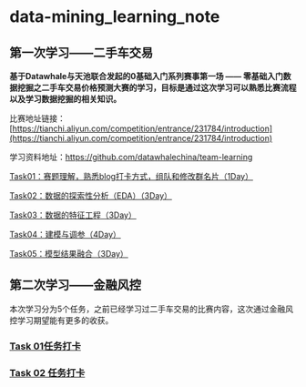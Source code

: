 # data-mining_learning_note

## 第一次学习——二手车交易
**基于Datawhale与天池联合发起的0基础入门系列赛事第一场 —— 零基础入门数据挖掘之二手车交易价格预测大赛的学习，目标是通过这次学习可以熟悉比赛流程以及学习数据挖掘的相关知识。**

比赛地址链接：[https://tianchi.aliyun.com/competition/entrance/231784/introduction](https://tianchi.aliyun.com/competition/entrance/231784/introduction)

学习资料地址：https://github.com/datawhalechina/team-learning

[Task01：赛题理解，熟悉blog打卡方式，组队和修改群名片（1Day）](https://github.com/makeittrue/data-mining_learning_note/tree/master/Task01)

[Task02：数据的探索性分析（EDA）（3Day）](https://github.com/makeittrue/data-mining_learning_note/tree/master/Task02)

[Task03：数据的特征工程（3Day）](https://github.com/makeittrue/data-mining_learning_note/tree/master/Task03)

[Task04：建模与调参（4Day）](https://github.com/makeittrue/data-mining_learning_note/tree/master/Task04)

[Task05：模型结果融合（3Day）](https://github.com/makeittrue/data-mining_learning_note/blob/master/Task05)

## 第二次学习——金融风控

本次学习分为5个任务，之前已经学习过二手车交易的比赛内容，这次通过金融风控学习期望能有更多的收获。

### [Task 01任务打卡](金融风控/Task01.md)

### [Task 02 任务打卡]()